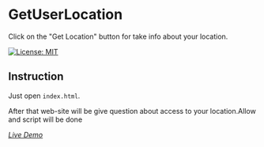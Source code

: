 # GetUserLocation
Click on the "Get Location" button for take info about your location.

[![License: MIT](https://img.shields.io/badge/License-MIT-yellow.svg)](https://opensource.org/licenses/MIT)

## Instruction 

Just open `index.html`. 

After that web-site will be give question about access to your location.Allow and script will be done

*[Live Demo](https://capwan.github.io/GetUserLocation/)*
